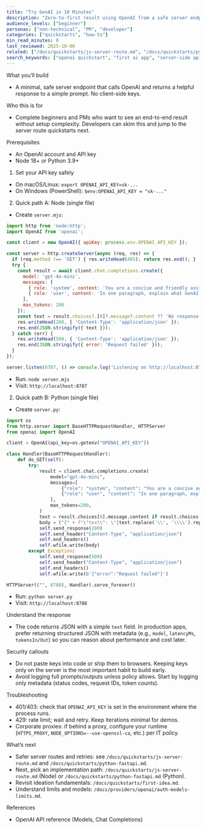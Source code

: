 ```yaml
---
title: "Try GenAI in 10 Minutes"
description: "Zero-to-first result using OpenAI from a safe server endpoint in Node or Python."
audience_levels: ["beginner"]
personas: ["non-technical", "PM", "developer"]
categories: ["quickstarts", "how-to"]
min_read_minutes: 8
last_reviewed: 2025-10-06
related: ["/docs/quickstarts/js-server-route.md", "/docs/quickstarts/python-fastapi.md", "/docs/concepts/genai-vs-agentic.md", "/docs/quickstarts/first-idea.md"]
search_keywords: ["openai quickstart", "first ai app", "server-side api key", "node", "python"]
---
```


What you’ll build

- A minimal, safe server endpoint that calls OpenAI and returns a helpful response to a simple prompt. No client-side keys.

Who this is for

- Complete beginners and PMs who want to see an end-to-end result without setup complexity. Developers can skim this and jump to the server route quickstarts next.

Prerequisites

- An OpenAI account and API key
- Node 18+ or Python 3.9+

1) Set your API key safely

- On macOS/Linux: `export OPENAI_API_KEY=sk-...`
- On Windows (PowerShell): `$env:OPENAI_API_KEY = "sk-..."`

2) Quick path A: Node (single file)

- Create `server.mjs`:

```js
import http from 'node:http';
import OpenAI from 'openai';

const client = new OpenAI({ apiKey: process.env.OPENAI_API_KEY });

const server = http.createServer(async (req, res) => {
  if (req.method !== 'GET') { res.writeHead(405); return res.end(); }
  try {
    const result = await client.chat.completions.create({
      model: 'gpt-4o-mini',
      messages: [
        { role: 'system', content: 'You are a concise and friendly assistant.' },
        { role: 'user', content: 'In one paragraph, explain what GenAI is.' }
      ],
      max_tokens: 200
    });
    const text = result.choices?.[0]?.message?.content ?? 'No response';
    res.writeHead(200, { 'Content-Type': 'application/json' });
    res.end(JSON.stringify({ text }));
  } catch (err) {
    res.writeHead(500, { 'Content-Type': 'application/json' });
    res.end(JSON.stringify({ error: 'Request failed' }));
  }
});

server.listen(8787, () => console.log('Listening on http://localhost:8787'));
```

- Run: `node server.mjs`
- Visit: `http://localhost:8787`

2) Quick path B: Python (single file)

- Create `server.py`:

```python
import os
from http.server import BaseHTTPRequestHandler, HTTPServer
from openai import OpenAI

client = OpenAI(api_key=os.getenv("OPENAI_API_KEY"))

class Handler(BaseHTTPRequestHandler):
    def do_GET(self):
        try:
            result = client.chat.completions.create(
                model="gpt-4o-mini",
                messages=[
                    {"role": "system", "content": "You are a concise and friendly assistant."},
                    {"role": "user", "content": "In one paragraph, explain what GenAI is."}
                ],
                max_tokens=200,
            )
            text = result.choices[0].message.content if result.choices else "No response"
            body = ("{" + f"\"text\": \"{text.replace('\\', '\\\\').replace('\"', '\\\"')}\"" + "}").encode("utf-8")
            self.send_response(200)
            self.send_header("Content-Type", "application/json")
            self.end_headers()
            self.wfile.write(body)
        except Exception:
            self.send_response(500)
            self.send_header("Content-Type", "application/json")
            self.end_headers()
            self.wfile.write(b'{"error":"Request failed"}')

HTTPServer(("", 8788), Handler).serve_forever()
```

- Run: `python server.py`
- Visit: `http://localhost:8788`

Understand the response

- The code returns JSON with a simple `text` field. In production apps, prefer returning structured JSON with metadata (e.g., `model`, `latencyMs`, `tokensIn/Out`) so you can reason about performance and cost later.

Security callouts

- Do not paste keys into code or ship them to browsers. Keeping keys only on the server is the most important habit to build early.
- Avoid logging full prompts/outputs unless policy allows. Start by logging only metadata (status codes, request IDs, token counts).

Troubleshooting

- 401/403: check that `OPENAI_API_KEY` is set in the environment where the process runs.
- 429: rate limit; wait and retry. Keep iterations minimal for demos.
- Corporate proxies: if behind a proxy, configure your runtime (`HTTPS_PROXY`, `NODE_OPTIONS=--use-openssl-ca`, etc.) per IT policy.

What’s next

- Safer server routes and retries: see `/docs/quickstarts/js-server-route.md` and `/docs/quickstarts/python-fastapi.md`.
- Next, pick an implementation path: `/docs/quickstarts/js-server-route.md` (Node) or `/docs/quickstarts/python-fastapi.md` (Python).
- Revisit ideation fundamentals: `/docs/quickstarts/first-idea.md`.
- Understand limits and models: `/docs/providers/openai/auth-models-limits.md`.

References

- OpenAI API reference (Models, Chat Completions)
